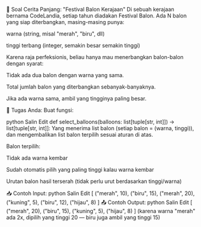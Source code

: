 📜 Soal Cerita Panjang: "Festival Balon Kerajaan"
Di sebuah kerajaan bernama CodeLandia, setiap tahun diadakan Festival Balon.
Ada N balon yang siap diterbangkan, masing-masing punya:

warna (string, misal "merah", "biru", dll)

tinggi terbang (integer, semakin besar semakin tinggi)

Karena raja perfeksionis, beliau hanya mau menerbangkan balon-balon dengan syarat:

Tidak ada dua balon dengan warna yang sama.

Total jumlah balon yang diterbangkan sebanyak-banyaknya.

Jika ada warna sama, ambil yang tingginya paling besar.

🎯 Tugas Anda:
Buat fungsi:

python
Salin
Edit
def select_balloons(balloons: list[tuple[str, int]]) -> list[tuple[str, int]]:
Yang menerima list balon (setiap balon = (warna, tinggi)),
dan mengembalikan list balon terpilih sesuai aturan di atas.

Balon terpilih:

Tidak ada warna kembar

Sudah otomatis pilih yang paling tinggi kalau warna kembar

Urutan balon hasil terserah (tidak perlu urut berdasarkan tinggi/warna)

📥 Contoh Input:
python
Salin
Edit
[
  ("merah", 10),
  ("biru", 15),
  ("merah", 20),
  ("kuning", 5),
  ("biru", 12),
  ("hijau", 8)
]
📤 Contoh Output:
python
Salin
Edit
[
  ("merah", 20),
  ("biru", 15),
  ("kuning", 5),
  ("hijau", 8)
]
(karena warna "merah" ada 2x, dipilih yang tinggi 20 — biru juga ambil yang tinggi 15)